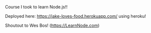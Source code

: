 Course I took to learn Node.js!!

Deployed here: https://jake-loves-food.herokuapp.com/ using heroku!

Shoutout to Wes Bos! (https://LearnNode.com)
